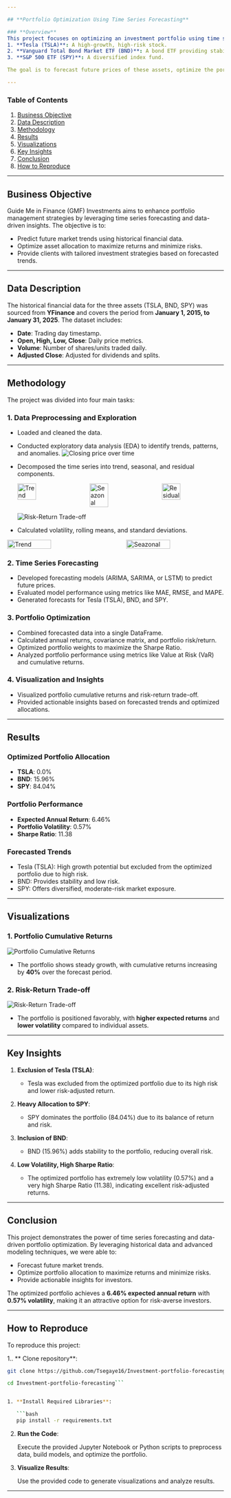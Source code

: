 ```yaml
---

## **Portfolio Optimization Using Time Series Forecasting**

### **Overview**
This project focuses on optimizing an investment portfolio using time series forecasting and data-driven insights. The portfolio consists of three assets:
1. **Tesla (TSLA)**: A high-growth, high-risk stock.
2. **Vanguard Total Bond Market ETF (BND)**: A bond ETF providing stability.
3. **S&P 500 ETF (SPY)**: A diversified index fund.

The goal is to forecast future prices of these assets, optimize the portfolio allocation to maximize returns while minimizing risk, and provide actionable insights for investors.

---
```


### **Table of Contents**

1. [Business Objective](#business-objective)
2. [Data Description](#data-description)
3. [Methodology](#methodology)
4. [Results](#results)
5. [Visualizations](#visualizations)
6. [Key Insights](#key-insights)
7. [Conclusion](#conclusion)
8. [How to Reproduce](#how-to-reproduce)

---

## **Business Objective**

Guide Me in Finance (GMF) Investments aims to enhance portfolio management strategies by leveraging time series forecasting and data-driven insights. The objective is to:

- Predict future market trends using historical financial data.
- Optimize asset allocation to maximize returns and minimize risks.
- Provide clients with tailored investment strategies based on forecasted trends.

---

## **Data Description**

The historical financial data for the three assets (TSLA, BND, SPY) was sourced from **YFinance** and covers the period from **January 1, 2015, to January 31, 2025**. The dataset includes:

- **Date**: Trading day timestamp.
- **Open, High, Low, Close**: Daily price metrics.
- **Volume**: Number of shares/units traded daily.
- **Adjusted Close**: Adjusted for dividends and splits.

---

## **Methodology**

The project was divided into four main tasks:

### **1. Data Preprocessing and Exploration**

- Loaded and cleaned the data.
- Conducted exploratory data analysis (EDA) to identify trends, patterns, and anomalies.
  ![Closing price over time](images/closing_price.png)
- Decomposed the time series into trend, seasonal, and residual components.
  <div style="display: flex; justify-content: space-between;">
    <img src="images/trend.png" alt="Trend" width="30%" />
    <img src="images/seasonal.png" alt="Seazonal" width="30%" />
    <img src="images/residual.png" alt="Residual" width="30%" />
  </div>

  ![Risk-Return Trade-off](images/risk_return.png)

- Calculated volatility, rolling means, and standard deviations.
<div style="display: flex; justify-content: space-between;">
  <img src="images/rolling_mean.png" alt="Trend" width="45%" />
  <img src="images/rolling_std.png" alt="Seazonal" width="45%" />

</div>

### **2. Time Series Forecasting**

- Developed forecasting models (ARIMA, SARIMA, or LSTM) to predict future prices.
- Evaluated model performance using metrics like MAE, RMSE, and MAPE.
- Generated forecasts for Tesla (TSLA), BND, and SPY.

### **3. Portfolio Optimization**

- Combined forecasted data into a single DataFrame.
- Calculated annual returns, covariance matrix, and portfolio risk/return.
- Optimized portfolio weights to maximize the Sharpe Ratio.
- Analyzed portfolio performance using metrics like Value at Risk (VaR) and cumulative returns.

### **4. Visualization and Insights**

- Visualized portfolio cumulative returns and risk-return trade-off.
- Provided actionable insights based on forecasted trends and optimized allocations.

---

## **Results**

### **Optimized Portfolio Allocation**

- **TSLA**: 0.0%
- **BND**: 15.96%
- **SPY**: 84.04%

### **Portfolio Performance**

- **Expected Annual Return**: 6.46%
- **Portfolio Volatility**: 0.57%
- **Sharpe Ratio**: 11.38

### **Forecasted Trends**

- Tesla (TSLA): High growth potential but excluded from the optimized portfolio due to high risk.
- BND: Provides stability and low risk.
- SPY: Offers diversified, moderate-risk market exposure.

---

## **Visualizations**

### **1. Portfolio Cumulative Returns**

![Portfolio Cumulative Returns](images/port_cum.png)

- The portfolio shows steady growth, with cumulative returns increasing by **40%** over the forecast period.

### **2. Risk-Return Trade-off**

![Risk-Return Trade-off](images/risk_return.png)

- The portfolio is positioned favorably, with **higher expected returns** and **lower volatility** compared to individual assets.

---

## **Key Insights**

1. **Exclusion of Tesla (TSLA)**:

   - Tesla was excluded from the optimized portfolio due to its high risk and lower risk-adjusted return.

2. **Heavy Allocation to SPY**:

   - SPY dominates the portfolio (84.04%) due to its balance of return and risk.

3. **Inclusion of BND**:

   - BND (15.96%) adds stability to the portfolio, reducing overall risk.

4. **Low Volatility, High Sharpe Ratio**:
   - The optimized portfolio has extremely low volatility (0.57%) and a very high Sharpe Ratio (11.38), indicating excellent risk-adjusted returns.

---

## **Conclusion**

This project demonstrates the power of time series forecasting and data-driven portfolio optimization. By leveraging historical data and advanced modeling techniques, we were able to:

- Forecast future market trends.
- Optimize portfolio allocation to maximize returns and minimize risks.
- Provide actionable insights for investors.

The optimized portfolio achieves a **6.46% expected annual return** with **0.57% volatility**, making it an attractive option for risk-averse investors.

---

## **How to Reproduce**

To reproduce this project:

1.. ** Clone repository**:

````bash
git clone https://github.com/Tsegaye16/Investment-portfolio-forecasting

cd Investment-portfolio-forecasting```


1. **Install Required Libraries**:

   ```bash
   pip install -r requirements.txt
````

2. **Run the Code**:

   Execute the provided Jupyter Notebook or Python scripts to preprocess data, build models, and optimize the portfolio.

3. **Visualize Results**:

   Use the provided code to generate visualizations and analyze results.

---
